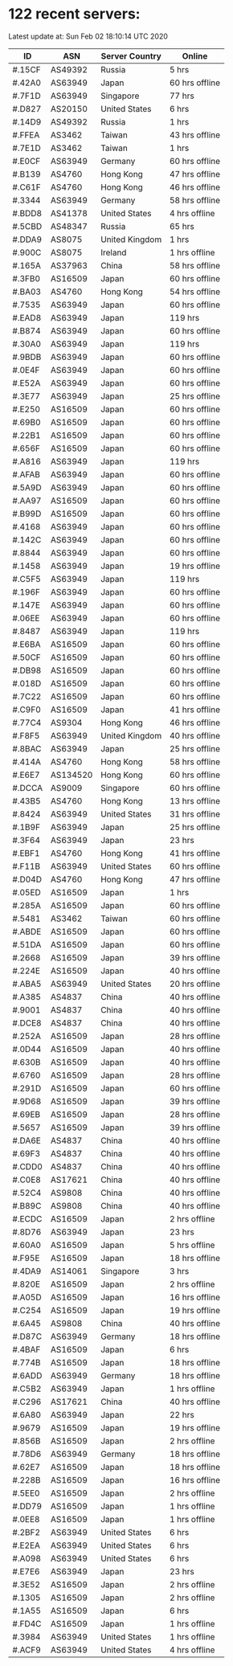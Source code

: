 # 122 recent servers:

Latest update at: Sun Feb 02 18:10:14 UTC 2020

| ID | ASN | Server Country | Online |
| -- | --- | -------------- | ------ |
| #.15CF | AS49392 | Russia | 5 hrs |
| #.42A0 | AS63949 | Japan | 60 hrs offline |
| #.7F1D | AS63949 | Singapore | 77 hrs |
| #.D827 | AS20150 | United States | 6 hrs |
| #.14D9 | AS49392 | Russia | 1 hrs |
| #.FFEA | AS3462 | Taiwan | 43 hrs offline |
| #.7E1D | AS3462 | Taiwan | 1 hrs |
| #.E0CF | AS63949 | Germany | 60 hrs offline |
| #.B139 | AS4760 | Hong Kong | 47 hrs offline |
| #.C61F | AS4760 | Hong Kong | 46 hrs offline |
| #.3344 | AS63949 | Germany | 58 hrs offline |
| #.BDD8 | AS41378 | United States | 4 hrs offline |
| #.5CBD | AS48347 | Russia | 65 hrs |
| #.DDA9 | AS8075 | United Kingdom | 1 hrs |
| #.900C | AS8075 | Ireland | 1 hrs offline |
| #.165A | AS37963 | China | 58 hrs offline |
| #.3FB0 | AS16509 | Japan | 60 hrs offline |
| #.BA03 | AS4760 | Hong Kong | 54 hrs offline |
| #.7535 | AS63949 | Japan | 60 hrs offline |
| #.EAD8 | AS63949 | Japan | 119 hrs |
| #.B874 | AS63949 | Japan | 60 hrs offline |
| #.30A0 | AS63949 | Japan | 119 hrs |
| #.9BDB | AS63949 | Japan | 60 hrs offline |
| #.0E4F | AS63949 | Japan | 60 hrs offline |
| #.E52A | AS63949 | Japan | 60 hrs offline |
| #.3E77 | AS63949 | Japan | 25 hrs offline |
| #.E250 | AS16509 | Japan | 60 hrs offline |
| #.69B0 | AS16509 | Japan | 60 hrs offline |
| #.22B1 | AS16509 | Japan | 60 hrs offline |
| #.656F | AS16509 | Japan | 60 hrs offline |
| #.A816 | AS63949 | Japan | 119 hrs |
| #.AFAB | AS63949 | Japan | 60 hrs offline |
| #.5A9D | AS63949 | Japan | 60 hrs offline |
| #.AA97 | AS16509 | Japan | 60 hrs offline |
| #.B99D | AS16509 | Japan | 60 hrs offline |
| #.4168 | AS63949 | Japan | 60 hrs offline |
| #.142C | AS63949 | Japan | 60 hrs offline |
| #.8844 | AS63949 | Japan | 60 hrs offline |
| #.1458 | AS63949 | Japan | 19 hrs offline |
| #.C5F5 | AS63949 | Japan | 119 hrs |
| #.196F | AS63949 | Japan | 60 hrs offline |
| #.147E | AS63949 | Japan | 60 hrs offline |
| #.06EE | AS63949 | Japan | 60 hrs offline |
| #.8487 | AS63949 | Japan | 119 hrs |
| #.E6BA | AS16509 | Japan | 60 hrs offline |
| #.50CF | AS16509 | Japan | 60 hrs offline |
| #.DB98 | AS16509 | Japan | 60 hrs offline |
| #.018D | AS16509 | Japan | 60 hrs offline |
| #.7C22 | AS16509 | Japan | 60 hrs offline |
| #.C9F0 | AS16509 | Japan | 41 hrs offline |
| #.77C4 | AS9304 | Hong Kong | 46 hrs offline |
| #.F8F5 | AS63949 | United Kingdom | 40 hrs offline |
| #.8BAC | AS63949 | Japan | 25 hrs offline |
| #.414A | AS4760 | Hong Kong | 58 hrs offline |
| #.E6E7 | AS134520 | Hong Kong | 60 hrs offline |
| #.DCCA | AS9009 | Singapore | 60 hrs offline |
| #.43B5 | AS4760 | Hong Kong | 13 hrs offline |
| #.8424 | AS63949 | United States | 31 hrs offline |
| #.1B9F | AS63949 | Japan | 25 hrs offline |
| #.3F64 | AS63949 | Japan | 23 hrs |
| #.EBF1 | AS4760 | Hong Kong | 41 hrs offline |
| #.F11B | AS63949 | United States | 60 hrs offline |
| #.D04D | AS4760 | Hong Kong | 47 hrs offline |
| #.05ED | AS16509 | Japan | 1 hrs |
| #.285A | AS16509 | Japan | 60 hrs offline |
| #.5481 | AS3462 | Taiwan | 60 hrs offline |
| #.ABDE | AS16509 | Japan | 60 hrs offline |
| #.51DA | AS16509 | Japan | 60 hrs offline |
| #.2668 | AS16509 | Japan | 39 hrs offline |
| #.224E | AS16509 | Japan | 40 hrs offline |
| #.ABA5 | AS63949 | United States | 20 hrs offline |
| #.A385 | AS4837 | China | 40 hrs offline |
| #.9001 | AS4837 | China | 40 hrs offline |
| #.DCE8 | AS4837 | China | 40 hrs offline |
| #.252A | AS16509 | Japan | 28 hrs offline |
| #.0D44 | AS16509 | Japan | 40 hrs offline |
| #.630B | AS16509 | Japan | 40 hrs offline |
| #.6760 | AS16509 | Japan | 28 hrs offline |
| #.291D | AS16509 | Japan | 60 hrs offline |
| #.9D68 | AS16509 | Japan | 39 hrs offline |
| #.69EB | AS16509 | Japan | 28 hrs offline |
| #.5657 | AS16509 | Japan | 39 hrs offline |
| #.DA6E | AS4837 | China | 40 hrs offline |
| #.69F3 | AS4837 | China | 40 hrs offline |
| #.CDD0 | AS4837 | China | 40 hrs offline |
| #.C0E8 | AS17621 | China | 40 hrs offline |
| #.52C4 | AS9808 | China | 40 hrs offline |
| #.B89C | AS9808 | China | 40 hrs offline |
| #.ECDC | AS16509 | Japan | 2 hrs offline |
| #.8D76 | AS63949 | Japan | 23 hrs |
| #.60A0 | AS16509 | Japan | 5 hrs offline |
| #.F95E | AS16509 | Japan | 18 hrs offline |
| #.4DA9 | AS14061 | Singapore | 3 hrs |
| #.820E | AS16509 | Japan | 2 hrs offline |
| #.A05D | AS16509 | Japan | 16 hrs offline |
| #.C254 | AS16509 | Japan | 19 hrs offline |
| #.6A45 | AS9808 | China | 40 hrs offline |
| #.D87C | AS63949 | Germany | 18 hrs offline |
| #.4BAF | AS16509 | Japan | 6 hrs |
| #.774B | AS16509 | Japan | 18 hrs offline |
| #.6ADD | AS63949 | Germany | 18 hrs offline |
| #.C5B2 | AS63949 | Japan | 1 hrs offline |
| #.C296 | AS17621 | China | 40 hrs offline |
| #.6A80 | AS63949 | Japan | 22 hrs |
| #.9679 | AS16509 | Japan | 19 hrs offline |
| #.856B | AS16509 | Japan | 2 hrs offline |
| #.78D6 | AS63949 | Germany | 18 hrs offline |
| #.62E7 | AS16509 | Japan | 18 hrs offline |
| #.228B | AS16509 | Japan | 16 hrs offline |
| #.5EE0 | AS16509 | Japan | 2 hrs offline |
| #.DD79 | AS16509 | Japan | 1 hrs offline |
| #.0EE8 | AS16509 | Japan | 1 hrs offline |
| #.2BF2 | AS63949 | United States | 6 hrs |
| #.E2EA | AS63949 | United States | 6 hrs |
| #.A098 | AS63949 | United States | 6 hrs |
| #.E7E6 | AS63949 | Japan | 23 hrs |
| #.3E52 | AS16509 | Japan | 2 hrs offline |
| #.1305 | AS16509 | Japan | 2 hrs offline |
| #.1A55 | AS16509 | Japan | 6 hrs |
| #.FD4C | AS16509 | Japan | 1 hrs offline |
| #.3984 | AS63949 | United States | 1 hrs offline |
| #.ACF9 | AS63949 | United States | 4 hrs offline |

